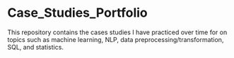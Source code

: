 # Case_Studies_Portfolio

This repository contains the cases studies I have practiced over time for on topics such as machine learning, NLP, data preprocessing/transformation, SQL, and statistics.

